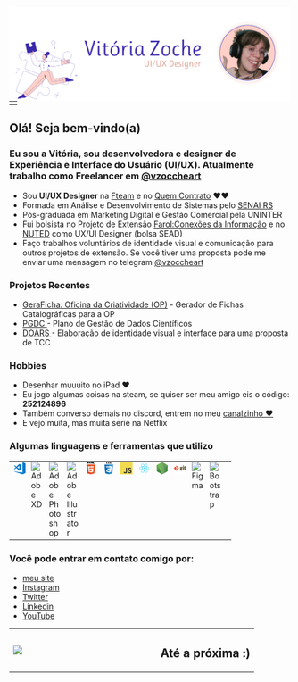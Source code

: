 
<img width="900px" align="left" src="capa.png" />  
<br>
<br>
<!-- -->
<center>
<table>

   <tr>
   <td>   </td>
    </tr>
</table>
</center>  




## Olá! Seja bem-vindo(a)
### Eu sou a Vitória, sou desenvolvedora e designer de Experiência e Interface do Usuário (UI/UX). Atualmente trabalho como Freelancer em <a href="instagram.com/vzoccheart">@vzoccheart</a>

* Sou **UI/UX Designer** na <a href="https://f-team.dev/"> Fteam</a> e no <a href="https://quemcontrato.com/"> Quem Contrato</a> ♥♥
* Formada em Análise e Desenvolvimento de Sistemas pelo <a href="https://www.senairs.org.br/faculdade-senai"> SENAI RS</a>
* Pós-graduada em Marketing Digital e Gestão Comercial pela UNINTER
* Fui bolsista no Projeto de Extensão <a href="ufrgs.br/farol">Farol:Conexões da Informação</a> e no <a href="http://www.nuted.ufrgs.br/">NUTED</a> como UX/UI Designer (bolsa SEAD)
* Faço trabalhos voluntários de identidade visual e comunicação para outros projetos de extensão. Se você tiver uma proposta pode me enviar uma mensagem no telegram <a href="https://t.me/vzoccheart">@vzoccheart</a>

### Projetos Recentes
* <a href="https://github.com/vitoriazoche/formHPSP"> GeraFicha: Oficina da Criatividade (OP)</a> - Gerador de Fichas Catalográficas para a OP
* <a href="https://github.com/vitoriazoche/PGDC"> PGDC </a> - Plano de Gestão de Dados Científicos
* <a href="#" title="em breve"> DOARS </a> - Elaboração de identidade visual e interface para uma proposta de TCC

### Hobbies
* Desenhar muuuito no iPad ♥
* Eu jogo algumas coisas na steam, se quiser ser meu amigo eis o código: **252124896**
* Também converso demais no discord, entrem no meu <a href="https://discord.gg/VUnY3gj" style="max-width:100%; margin-bottom:20px;">canalzinho ♥</a>
* E vejo muita, mas muita serié na Netflix

 ### Algumas linguagens e ferramentas que utilizo
<table>
   <tr>
   <td>

<img align="left" width="22px" src="https://raw.githubusercontent.com/github/explore/80688e429a7d4ef2fca1e82350fe8e3517d3494d/topics/visual-studio-code/visual-studio-code.png" style="max-width:100%;margin-right:10px;" title="Visual Studio Code">

<img align="left" width="22px" src="https://cdn.freebiesupply.com/logos/large/2x/adobe-xd-logo-png-transparent.png" style="max-width:100%;margin-right:10px;" title="Adobe XD">

<img align="left" width="22px" src="https://upload.wikimedia.org/wikipedia/commons/thumb/2/20/Photoshop_CC_icon.png/615px-Photoshop_CC_icon.png" style="max-width:100%;margin-right:10px;" title="Adobe Photoshop">

<img align="left" width="22px" src="https://logodownload.org/wp-content/uploads/2017/04/adobe-Illustrator-logo-2.png" style="max-width:100%;margin-right:10px;" title="Adobe Illustrator">

<img align="left" width="22px" src="https://raw.githubusercontent.com/github/explore/80688e429a7d4ef2fca1e82350fe8e3517d3494d/topics/html/html.png" title="HTML5" style="max-width:100%;margin-right:10px;">

<img align="left" width="22px" src="https://raw.githubusercontent.com/github/explore/80688e429a7d4ef2fca1e82350fe8e3517d3494d/topics/css/css.png" title="CSS3" style="max-width:100%;margin-right:10px;">

<img align="left" width="22px" src="https://raw.githubusercontent.com/github/explore/80688e429a7d4ef2fca1e82350fe8e3517d3494d/topics/javascript/javascript.png" title="JavaScript" style="max-width:100%;margin-right:10px;">

<img align="left" width="22px" src="https://raw.githubusercontent.com/github/explore/80688e429a7d4ef2fca1e82350fe8e3517d3494d/topics/react/react.png" title="ReactJS" style="max-width:100%;margin-right:10px;">

<img align="left" width="22px" src="https://raw.githubusercontent.com/github/explore/80688e429a7d4ef2fca1e82350fe8e3517d3494d/topics/nodejs/nodejs.png" title="NodeJS" style="max-width:100%;margin-right:10px;">

<img align="left" width="22px" src="https://raw.githubusercontent.com/github/explore/80688e429a7d4ef2fca1e82350fe8e3517d3494d/topics/git/git.png" title="Git" style="max-width:100%;margin-right:10px;">

<img align="left" width="22px" src="https://images.ctfassets.net/1khq4uysbvty/4n5xwN1WkUWseGeAQ8UO8o/e2dfda5b63be2e3ad6d2c2abc69fed51/Frame_2.png" title="Figma" style="max-width:100%;margin-right:10px;">

<img align="left" width="22px" src="https://gumpyguy.files.wordpress.com/2019/07/boostrap-4.png?resize=334%2C334" title="Bootstrap" style="max-width:100%;margin-right:10px; margin-bottom:20px;">

   </td>
   </tr>
 
</table>




### Você pode entrar em contato comigo por:
* <a href="https://vitoriazoche.github.io">meu site </a>
* <a href="https://instagram.com/vzoccheart">Instagram </a>
* <a href="https://twitter.com/vitoriazoche">Twitter </a>
* <a href="linkedin.com/in/vitoriazoche">Linkedin </a>
* <a href="https://www.youtube.com/channel/UCS3R0Uv_Axyihl4Uk4yRYmA?view_as=subscriber">YouTube </a>
<center>
<table style="border:none;">

   <tr>
   <td> <img width="250px" align="right" src="giphy.gif" />  </td>
   <td> <h2> Até a próxima :)</h2></td>
    </tr>
</table>
</center>  
